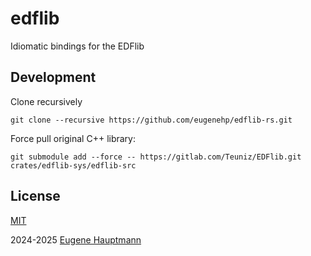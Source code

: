 # edflib

Idiomatic bindings for the EDFlib

## Development

Clone recursively

```shell
git clone --recursive https://github.com/eugenehp/edflib-rs.git
```

Force pull original C++ library:

```shell
git submodule add --force -- https://gitlab.com/Teuniz/EDFlib.git crates/edflib-sys/edflib-src 
```

## License

[MIT](./LICENSE)

2024-2025 [Eugene Hauptmann](http://github.com/eugenehp)
